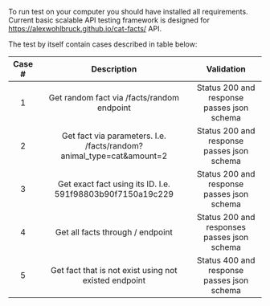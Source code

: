 To run test on your computer you should have installed all requirements.
Current basic scalable API testing framework is designed for https://alexwohlbruck.github.io/cat-facts/ API.

The test by itself contain cases described in table below:

| Case # |                             Description                              |                 Validation                  |
|:------:|:--------------------------------------------------------------------:|:-------------------------------------------:|
|   1    |              Get random fact via /facts/random endpoint              | Status 200 and response passes json schema  |
|   2    | Get fact via parameters. I.e. /facts/random?animal_type=cat&amount=2 | Status 200 and response passes json schema  |
|   3    |      Get exact fact using its ID. I.e. 591f98803b90f7150a19c229      | Status 200 and response passes json schema  |
|   4    |                   Get all facts through / endpoint                   | Status 200 and responses passes json schema |
|   5    |        Get fact that is not exist using not existed endpoint         | Status 400 and response passes json schema  |
